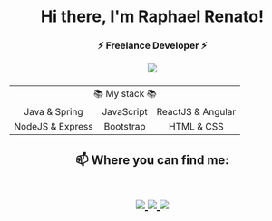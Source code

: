  <h1 align="center"> Hi there, I'm Raphael Renato!  </h1>
 <h3 align="center">⚡ Freelance Developer ⚡  </h3>
 <p align="center">
    <img src="https://github.com/bllackdev/img/blob/master/bllackdev/qutyecq_03.png">
 </p>
 
 <h3 align="center">
  <table> 
    <tr align=center>
     <td colspan="3">📚 My stack 📚</td>
    </tr>
    <tr align=center> 
      <td>Java & Spring</td>
      <td>JavaScript</td> 
      <td>ReactJS & Angular</td>
    </tr>
    <tr align=center>
     <td>NodeJS & Express</td>
     <td>Bootstrap</td>
     <td>HTML & CSS</td>
    </tr>
  </table>
</h3>


<h2 align="center">
📫 Where you can find me:
  
  <p align="center"><br/>
   <a href="https://www.linkedin.com/in/raphael-renato-724437128/" target="_blank">
    <img src="https://img.shields.io/badge/LINKEDIN-in%2Fraphael--renato%2F-blue?style=plastic&logo=appveyor">
  </a>
  
  <a href="https://www.instagram.com/bllackdev/" target="_blank">
    <img src="https://img.shields.io/badge/INSTAGRAM-%40bllackdev-ff69b4?style=plastic&logo=appveyor">
  </a>
  
   <a href="https://twitter.com/bllackdev" target="_blank">
    <img src="http://img.shields.io/badge/TWITTER-%40bllackdev-9cf?style=plastic&logo=appveyor" >
  </a>
  </a>
</p>
</h2>

